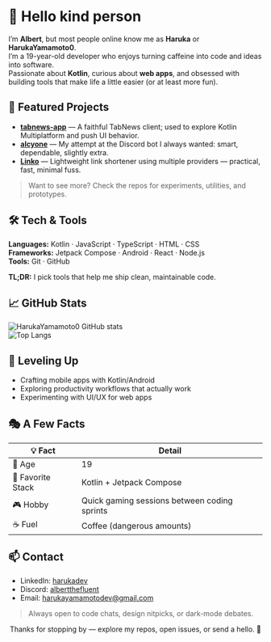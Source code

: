 # 👋 Hello kind person

I’m **Albert**, but most people online know me as **Haruka** or **HarukaYamamoto0**.  
I’m a 19-year-old developer who enjoys turning caffeine into code and ideas into software.  
Passionate about **Kotlin**, curious about **web apps**, and obsessed with building tools that make life a little easier (or at least more fun).

## 🌟 Featured Projects

- **[tabnews-app](https://github.com/HarukaYamamoto0/tabnews-app)** — A faithful TabNews client; used to explore Kotlin Multiplatform and push UI behavior.  
- **[alcyone](https://github.com/HarukaYamamoto0/alcyone)** — My attempt at the Discord bot I always wanted: smart, dependable, slightly extra.  
- **[Linko](https://github.com/HarukaYamamoto0/Linko)** — Lightweight link shortener using multiple providers — practical, fast, minimal fuss.

> Want to see more? Check the repos for experiments, utilities, and prototypes.

## 🛠 Tech & Tools

**Languages:** Kotlin · JavaScript · TypeScript · HTML · CSS  
**Frameworks:** Jetpack Compose · Android · React · Node.js  
**Tools:** Git · GitHub

**TL;DR:** I pick tools that help me ship clean, maintainable code.

## 📈 GitHub Stats

![HarukaYamamoto0 GitHub stats](https://github-readme-stats.vercel.app/api?username=HarukaYamamoto0&show_icons=true&theme=radical)  
![Top Langs](https://github-readme-stats.vercel.app/api/top-langs/?username=HarukaYamamoto0&layout=compact&theme=radical)  

## 🧪 Leveling Up

- Crafting mobile apps with Kotlin/Android  
- Exploring productivity workflows that actually work  
- Experimenting with UI/UX for web apps  

## 🎭 A Few Facts

| 💡 Fact | Detail |
|---------|--------|
| 🎂 Age | 19 |
| 🖤 Favorite Stack | Kotlin + Jetpack Compose |
| 🎮 Hobby | Quick gaming sessions between coding sprints |
| ☕ Fuel | Coffee (dangerous amounts) |


## 📫 Contact

- LinkedIn: [harukadev](https://www.linkedin.com/in/harukadev)
- Discord: [albertthefluent](https://discord.com/users/822819247146663936)
- Email: [harukayamamotodev@gmail.com](mailto:harukayamamotodev@gmail.com)

> Always open to code chats, design nitpicks, or dark-mode debates.

<p align="center">Thanks for stopping by — explore my repos, open issues, or send a hello. 🚀</p>
